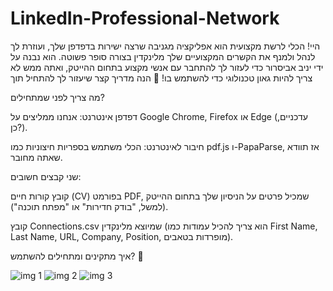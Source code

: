 # LinkedIn-Professional-Network
היי! הכלי לרשת מקצועית הוא אפליקציה מגניבה שרצה ישירות בדפדפן שלך, ועוזרת לך לנהל ולמנף את הקשרים המקצועיים שלך מלינקדין בצורה סופר פשוטה. הוא נבנה על ידי יניב אביסרור כדי לעזור לך להתחבר עם אנשי מקצוע בתחום ההייטק, ואתה ממש לא צריך להיות גאון טכנולוגי כדי להשתמש בו! 🎉 הנה מדריך קצר שיעזור לך להתחיל תוך 





מה צריך לפני שמתחילים?

דפדפן אינטרנט: אנחנו ממליצים על Google Chrome, Firefox או Edge (עדכניים, כן?).



חיבור לאינטרנט: הכלי משתמש בספריות חיצוניות כמו pdf.js ו-PapaParse, אז תוודא שאתה מחובר.



שני קבצים חשובים:





קובץ קורות חיים (CV) בפורמט PDF, שמכיל פרטים על הניסיון שלך בתחום ההייטק (למשל, "בודק חדירות" או "מפתח תוכנה").



קובץ Connections.csv שמיוצא מלינקדין (הוא צריך להכיל עמודות כמו First Name, Last Name, URL, Company, Position, מופרדות בטאבים).

איך מתקינים ומתחילים להשתמש? 🚀



![img 1](https://github.com/user-attachments/assets/711238ef-6f3b-42ee-bc42-f9ae8cb14c71)
![img 2](https://github.com/user-attachments/assets/a75d3099-713c-42ad-98c2-d8dd6f0bf59d)
![img 3](https://github.com/user-attachments/assets/0b0c8334-00af-4f9e-9263-5b31b99e9dcc)


